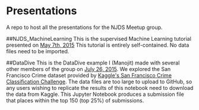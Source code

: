 # Presentations
A repo to host all the presentations for the NJDS Meetup group.


##NJDS_MachineLearning
This is the supervised Machine Learning tutorial presented on [May 7th, 2015](http://www.meetup.com/Northern-Jersey-Data-Science-Meetup/events/221757524/)
This tutorial is entirely self-contained. No data files need to be imported.

##DataDive
This is the DataDive example I (Manojit) made with several other members of the group on [July 26, 2015](http://www.meetup.com/Northern-Jersey-Data-Science-Meetup/events/224029988/).
We explored the San Francisco Crime dataset provided by [Kaggle's San Francisco Crime Classification Challenge](https://www.kaggle.com/c/sf-crime).
The data files are too large to upload to GitHub, so any users wishing to replicate the results of this notebook need to download the data from Kaggle.
This Jupyter Notebook produces a submission file that places within the top 150 (top 25%) of submissions.
